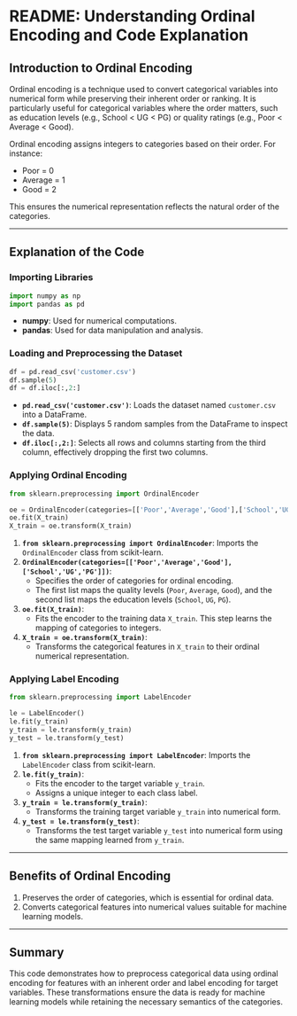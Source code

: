 # README: Understanding Ordinal Encoding and Code Explanation

## Introduction to Ordinal Encoding

Ordinal encoding is a technique used to convert categorical variables into numerical form while preserving their inherent order or ranking. It is particularly useful for categorical variables where the order matters, such as education levels (e.g., School < UG < PG) or quality ratings (e.g., Poor < Average < Good).

Ordinal encoding assigns integers to categories based on their order. For instance:
- Poor = 0
- Average = 1
- Good = 2

This ensures the numerical representation reflects the natural order of the categories.

---

## Explanation of the Code

### Importing Libraries
```python
import numpy as np
import pandas as pd
```
- **numpy**: Used for numerical computations.
- **pandas**: Used for data manipulation and analysis.

### Loading and Preprocessing the Dataset
```python
df = pd.read_csv('customer.csv')
df.sample(5)
df = df.iloc[:,2:]
```
- **`pd.read_csv('customer.csv')`**: Loads the dataset named `customer.csv` into a DataFrame.
- **`df.sample(5)`**: Displays 5 random samples from the DataFrame to inspect the data.
- **`df.iloc[:,2:]`**: Selects all rows and columns starting from the third column, effectively dropping the first two columns.

### Applying Ordinal Encoding
```python
from sklearn.preprocessing import OrdinalEncoder

oe = OrdinalEncoder(categories=[['Poor','Average','Good'],['School','UG','PG']])
oe.fit(X_train)
X_train = oe.transform(X_train)
```
1. **`from sklearn.preprocessing import OrdinalEncoder`**: Imports the `OrdinalEncoder` class from scikit-learn.
2. **`OrdinalEncoder(categories=[['Poor','Average','Good'],['School','UG','PG']])`**:
   - Specifies the order of categories for ordinal encoding.
   - The first list maps the quality levels (`Poor`, `Average`, `Good`), and the second list maps the education levels (`School`, `UG`, `PG`).
3. **`oe.fit(X_train)`**:
   - Fits the encoder to the training data `X_train`. This step learns the mapping of categories to integers.
4. **`X_train = oe.transform(X_train)`**:
   - Transforms the categorical features in `X_train` to their ordinal numerical representation.

### Applying Label Encoding
```python
from sklearn.preprocessing import LabelEncoder

le = LabelEncoder()
le.fit(y_train)
y_train = le.transform(y_train)
y_test = le.transform(y_test)
```
1. **`from sklearn.preprocessing import LabelEncoder`**: Imports the `LabelEncoder` class from scikit-learn.
2. **`le.fit(y_train)`**:
   - Fits the encoder to the target variable `y_train`.
   - Assigns a unique integer to each class label.
3. **`y_train = le.transform(y_train)`**:
   - Transforms the training target variable `y_train` into numerical form.
4. **`y_test = le.transform(y_test)`**:
   - Transforms the test target variable `y_test` into numerical form using the same mapping learned from `y_train`.

---

## Benefits of Ordinal Encoding
1. Preserves the order of categories, which is essential for ordinal data.
2. Converts categorical features into numerical values suitable for machine learning models.

---

## Summary
This code demonstrates how to preprocess categorical data using ordinal encoding for features with an inherent order and label encoding for target variables. These transformations ensure the data is ready for machine learning models while retaining the necessary semantics of the categories.


